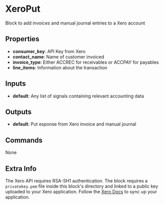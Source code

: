 XeroPut
=======
Block to add invoices and manual journal entries to a Xero account

Properties
----------
- **consumer_key**: API Key from Xero
- **contact_name**: Name of customer invoiced
- **invoice_type**: Either ACCREC for receivables or ACCPAY for payables
- **line_items**: Information about the transaction

Inputs
------
- **default**: Any list of signals containing relevant accounting data

Outputs
-------
- **default**: Put esponse from Xero invoice and manual journal

Commands
--------
None

Extra Info
----------
The Xero API requires RSA-SH1 authentication.  The block requires a `privatekey.pem` 
file inside this block's directory and linked to a public key uploaded to your Xero application.
Follow the [Xero Docs](https://developer.xero.com/documentation/api-guides/create-publicprivate-key)
to sync up your application.


